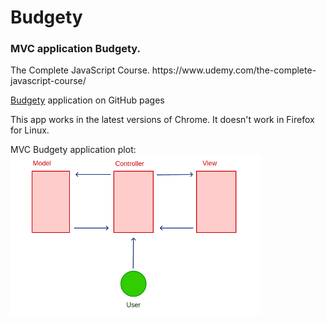 <h1>Budgety</h1>
<h3>MVC application Budgety.</h3>
<p>The Complete JavaScript Course. https://www.udemy.com/the-complete-javascript-course/</p>
<p><a href="https://romanyusupov2016.github.io/Budgety/index.html">Budgety</a> application on GitHub pages</p>

This app works in the latest versions of Chrome. It doesn't work in Firefox for Linux.

<p>MVC Budgety application plot:<br><img src="mvc.png" width="400" height="auto"></p>